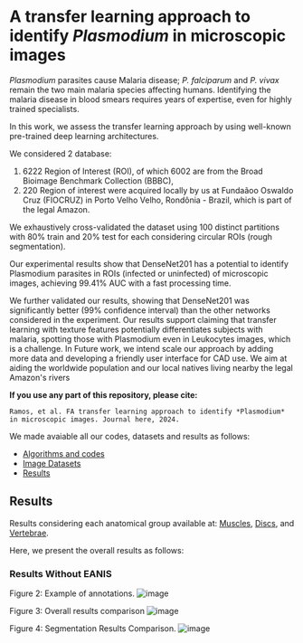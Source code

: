 # A transfer learning approach to identify *Plasmodium* in microscopic images

*Plasmodium* parasites cause Malaria disease; *P. falciparum* and *P. vivax* remain the two main malaria species affecting humans. Identifying the malaria disease in blood smears requires years of expertise, even for highly trained specialists. 

In this work, we assess the transfer learning approach by using well-known pre-trained deep learning architectures. 

We considered 2 database:
  1. 6222 Region of Interest (ROI), of which 6002 are from the Broad Bioimage Benchmark Collection (BBBC),
  2. 220 Region of interest were acquired locally by us at Fundaãoo Oswaldo Cruz (FIOCRUZ) in Porto Velho Velho, Rondônia - Brazil, which is part of the legal Amazon. 
  
We exhaustively cross-validated the dataset using 100 distinct partitions with 80% train and 20% test for each considering circular ROIs (rough segmentation). 

Our experimental results show that DenseNet201 has a potential to identify Plasmodium parasites in ROIs (infected or uninfected) of microscopic images, achieving 99.41% AUC with a fast processing time. 


We further validated our results, showing that DenseNet201 was significantly better (99% confidence interval) than the other networks considered in the experiment. Our results support claiming that transfer learning with texture features potentially differentiates subjects with malaria, spotting those with Plasmodium even in Leukocytes images, which is a challenge. In Future work, we intend scale our approach by adding more data and developing a friendly user interface for CAD use. We aim at aiding the worldwide population and our local natives living nearby the legal Amazon's rivers

**If you use any part of this repository, please cite:**

```
Ramos, et al. FA transfer learning approach to identify *Plasmodium* in microscopic images. Journal here, 2024.
```

We made avaiable all our codes, datasets and results as follows:
- [Algorithms and codes](Codes/OldMatlab)
- [Image Datasets](ImageDatasets)
- [Results](Results)




## Results

Results considering each anatomical group available at: [Muscles](PM/readme.md), [Discs](IVD/readme.md), and [Vertebrae](VBs/readme.md).

Here, we present the overall results as follows: 


### Results Without EANIS

Figure 2: Example of annotations. 
![image](https://user-images.githubusercontent.com/3834596/185267331-a82065f1-4d17-4549-8d09-4431d59949ad.png)

Figure 3: Overall results comparison
![image](https://user-images.githubusercontent.com/3834596/185266101-82bed07e-3745-40f5-a385-a3c9d2301871.png)


Figure 4: Segmentation Results Comparison.
![image](https://user-images.githubusercontent.com/3834596/185318153-70e867fb-b690-405c-9a15-48c32c5831c0.png)



